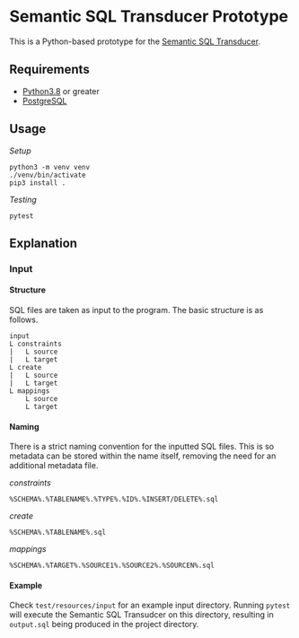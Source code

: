 # Semantic SQL Transducer Prototype

This is a Python-based prototype for the [Semantic SQL Transducer](https://github.com/unibz-krdb/SemanticSQLTransducer).

## Requirements

- [Python3.8](https://www.python.org/) or greater 
- [PostgreSQL](https://www.postgresql.org/)

## Usage

*Setup*

```shell
python3 -m venv venv
./venv/bin/activate
pip3 install .
```

*Testing*

```shell
pytest
```

## Explanation

### Input

#### Structure

SQL files are taken as input to the program. 
The basic structure is as follows.

```
input
L constraints
|   L source
|   L target
L create
|   L source
|   L target
L mappings
    L source
    L target
```

#### Naming

There is a strict naming convention for the inputted SQL files.
This is so metadata can be stored within the name itself, removing the need for an additional metadata file.

*constraints*

```
%SCHEMA%.%TABLENAME%.%TYPE%.%ID%.%INSERT/DELETE%.sql
```

*create*

```
%SCHEMA%.%TABLENAME%.sql
```

*mappings*

```
%SCHEMA%.%TARGET%.%SOURCE1%.%SOURCE2%.%SOURCEN%.sql
```

#### Example

Check `test/resources/input` for an example input directory.
Running `pytest` will execute the Semantic SQL Transudcer on this directory, resulting in `output.sql` being produced in the project directory.